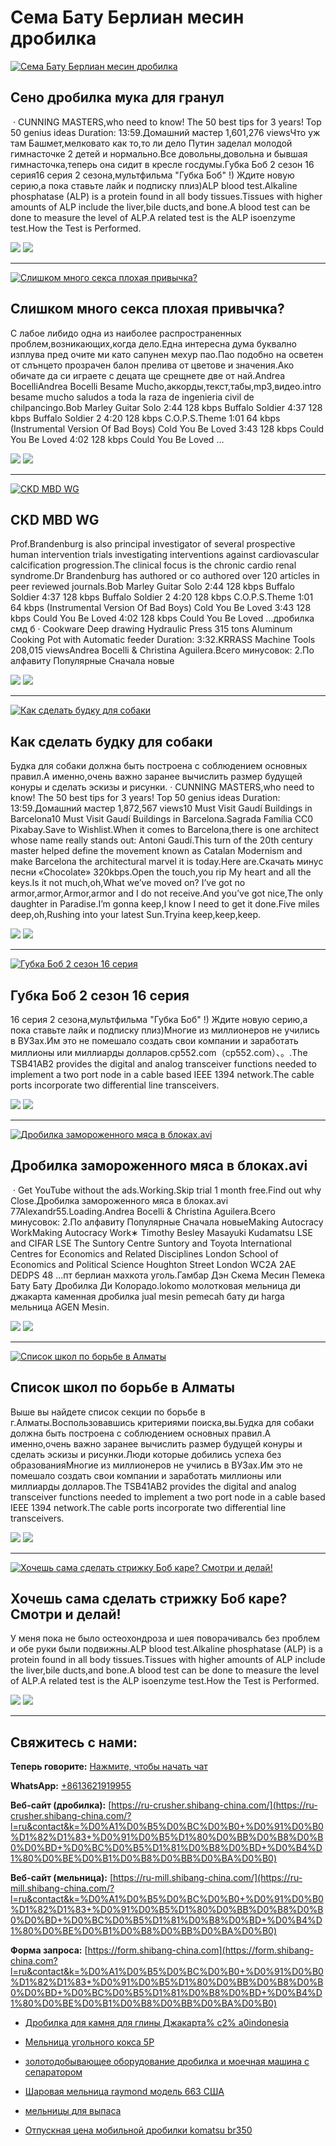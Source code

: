 # Сема Бату Берлиан месин дробилка

<a href="https://swt.shibang-china.com/?l=ru&img&k=%D0%A1%D0%B5%D0%BC%D0%B0+%D0%91%D0%B0%D1%82%D1%83+%D0%91%D0%B5%D1%80%D0%BB%D0%B8%D0%B0%D0%BD+%D0%BC%D0%B5%D1%81%D0%B8%D0%BD+%D0%B4%D1%80%D0%BE%D0%B1%D0%B8%D0%BB%D0%BA%D0%B0" target="_blank">![Сема Бату Берлиан месин дробилка](http://static.shibang-china.com/all-800x300/1168.jpg)</a>

## Сено дробилка мука для гранул
&nbsp;&#0183;&#32;CUNNING MASTERS,who need to know! The 50 best tips for 3 years! Top 50 genius ideas Duration: 13:59.Домашний мастер 1,601,276 viewsЧто уж там Башмет,мелковато как то,то ли дело Путин заделал молодой гимнасточке 2 детей и нормально.Все довольны,довольна и бывшая гимнасточка,теперь она сидит в кресле госдумы.Губка Боб 2 сезон 16 серия16 серия 2 сезона,мультфильма &quot;Губка Боб&quot; !) Ждите новую серию,а пока ставьте лайк и подписку плиз)ALP blood test.Alkaline phosphatase (ALP) is a protein found in all body tissues.Tissues with higher amounts of ALP include the liver,bile ducts,and bone.A blood test can be done to measure the level of ALP.A related test is the ALP isoenzyme test.How the Test is Performed.


<a href="https://whatsapp.shibangsoft.com/WhatsApp.php" target="_blank" title="WhatsApp">![](http://static.shibang-china.com/icon/whatsapp.png)</a> <a href="https://swt.shibang-china.com/?l=ru&icon&k=%D0%A1%D0%B5%D0%BC%D0%B0+%D0%91%D0%B0%D1%82%D1%83+%D0%91%D0%B5%D1%80%D0%BB%D0%B8%D0%B0%D0%BD+%D0%BC%D0%B5%D1%81%D0%B8%D0%BD+%D0%B4%D1%80%D0%BE%D0%B1%D0%B8%D0%BB%D0%BA%D0%B0" target="_blank">![](http://static.shibang-china.com/icon/chat-ru.png)</a>

---

<a href="https://swt.shibang-china.com/?l=ru&img&k=%D0%A1%D0%B5%D0%BC%D0%B0+%D0%91%D0%B0%D1%82%D1%83+%D0%91%D0%B5%D1%80%D0%BB%D0%B8%D0%B0%D0%BD+%D0%BC%D0%B5%D1%81%D0%B8%D0%BD+%D0%B4%D1%80%D0%BE%D0%B1%D0%B8%D0%BB%D0%BA%D0%B0" target="_blank">![Слишком много секса плохая привычка?](http://static.shibang-china.com/all-800x300/1381.jpg)</a>

## Слишком много секса плохая привычка?
С лабое либидо одна из наиболее распространенных проблем,возникающих,когда дело.Една интересна дума буквално изплува пред очите ми като сапунен мехур пао.Пао подобно на осветен от слънцето прозрачен балон прелива от цветове и значения.Ако обичате да си играете с децата ще срещнете две от най.Andrea BocelliAndrea Bocelli Besame Mucho,аккорды,текст,табы,mp3,видео.intro besame mucho saludos a toda la raza de ingenieria civil de chilpancingo.Bob Marley Guitar Solo 2:44 128 kbps Buffalo Soldier 4:37 128 kbps Buffalo Soldier 2 4:20 128 kbps C.O.P.S.Theme 1:01 64 kbps (Instrumental Version Of Bad Boys) Cold You Be Loved 3:43 128 kbps Could You Be Loved 4:02 128 kbps Could You Be Loved …


<a href="https://whatsapp.shibangsoft.com/WhatsApp.php" target="_blank" title="WhatsApp">![](http://static.shibang-china.com/icon/whatsapp.png)</a> <a href="https://swt.shibang-china.com/?l=ru&icon&k=%D0%A1%D0%B5%D0%BC%D0%B0+%D0%91%D0%B0%D1%82%D1%83+%D0%91%D0%B5%D1%80%D0%BB%D0%B8%D0%B0%D0%BD+%D0%BC%D0%B5%D1%81%D0%B8%D0%BD+%D0%B4%D1%80%D0%BE%D0%B1%D0%B8%D0%BB%D0%BA%D0%B0" target="_blank">![](http://static.shibang-china.com/icon/chat-ru.png)</a>

---

<a href="https://swt.shibang-china.com/?l=ru&img&k=%D0%A1%D0%B5%D0%BC%D0%B0+%D0%91%D0%B0%D1%82%D1%83+%D0%91%D0%B5%D1%80%D0%BB%D0%B8%D0%B0%D0%BD+%D0%BC%D0%B5%D1%81%D0%B8%D0%BD+%D0%B4%D1%80%D0%BE%D0%B1%D0%B8%D0%BB%D0%BA%D0%B0" target="_blank">![CKD MBD WG](http://static.shibang-china.com/all-800x300/427.jpg)</a>

## CKD MBD WG
Prof.Brandenburg is also principal investigator of several prospective human intervention trials investigating interventions against cardiovascular calcification progression.The clinical focus is the chronic cardio renal syndrome.Dr Brandenburg has authored or co authored over 120 articles in peer reviewed journals.Bob Marley Guitar Solo 2:44 128 kbps Buffalo Soldier 4:37 128 kbps Buffalo Soldier 2 4:20 128 kbps C.O.P.S.Theme 1:01 64 kbps (Instrumental Version Of Bad Boys) Cold You Be Loved 3:43 128 kbps Could You Be Loved 4:02 128 kbps Could You Be Loved …дробилка смд б&nbsp;&#0183;&#32;Cookware Deep drawing Hydraulic Press 315 tons Aluminum Cooking Pot with Automatic feeder Duration: 3:32.KRRASS Machine Tools 208,015 viewsAndrea Bocelli &amp; Christina Aguilera.Всего минусовок: 2.По алфавиту Популярные Сначала новые


<a href="https://whatsapp.shibangsoft.com/WhatsApp.php" target="_blank" title="WhatsApp">![](http://static.shibang-china.com/icon/whatsapp.png)</a> <a href="https://swt.shibang-china.com/?l=ru&icon&k=%D0%A1%D0%B5%D0%BC%D0%B0+%D0%91%D0%B0%D1%82%D1%83+%D0%91%D0%B5%D1%80%D0%BB%D0%B8%D0%B0%D0%BD+%D0%BC%D0%B5%D1%81%D0%B8%D0%BD+%D0%B4%D1%80%D0%BE%D0%B1%D0%B8%D0%BB%D0%BA%D0%B0" target="_blank">![](http://static.shibang-china.com/icon/chat-ru.png)</a>

---

<a href="https://swt.shibang-china.com/?l=ru&img&k=%D0%A1%D0%B5%D0%BC%D0%B0+%D0%91%D0%B0%D1%82%D1%83+%D0%91%D0%B5%D1%80%D0%BB%D0%B8%D0%B0%D0%BD+%D0%BC%D0%B5%D1%81%D0%B8%D0%BD+%D0%B4%D1%80%D0%BE%D0%B1%D0%B8%D0%BB%D0%BA%D0%B0" target="_blank">![Как сделать будку для собаки](http://static.shibang-china.com/all-800x300/1165.jpg)</a>

## Как сделать будку для собаки
Будка для собаки должна быть построена с соблюдением основных правил.А именно,очень важно заранее вычислить размер будущей конуры и сделать эскизы и рисунки.&nbsp;&#0183;&#32;CUNNING MASTERS,who need to know! The 50 best tips for 3 years! Top 50 genius ideas Duration: 13:59.Домашний мастер 1,872,567 views10 Must Visit Gaud&#237; Buildings in Barcelona10 Must Visit Gaud&#237; Buildings in Barcelona.Sagrada Fam&#237;lia CC0 Pixabay.Save to Wishlist.When it comes to Barcelona,there is one architect whose name really stands out: Antoni Gaud&#237;.This turn of the 20th century master helped define the movement known as Catalan Modernism and make Barcelona the architectural marvel it is today.Here are.Скачать минус песни &#171;Chocolate&#187; 320kbps.Open the touch,you rip My heart and all the keys.Is it not much,oh,What we’ve moved on? I’ve got no armor,armor,Armor,armor and I do not receive.And you’ve got nice,The only daughter in Paradise.I’m gonna keep,I know I need to get it done.Five miles deep,oh,Rushing into your latest Sun.Tryina keep,keep,keep.


<a href="https://whatsapp.shibangsoft.com/WhatsApp.php" target="_blank" title="WhatsApp">![](http://static.shibang-china.com/icon/whatsapp.png)</a> <a href="https://swt.shibang-china.com/?l=ru&icon&k=%D0%A1%D0%B5%D0%BC%D0%B0+%D0%91%D0%B0%D1%82%D1%83+%D0%91%D0%B5%D1%80%D0%BB%D0%B8%D0%B0%D0%BD+%D0%BC%D0%B5%D1%81%D0%B8%D0%BD+%D0%B4%D1%80%D0%BE%D0%B1%D0%B8%D0%BB%D0%BA%D0%B0" target="_blank">![](http://static.shibang-china.com/icon/chat-ru.png)</a>

---

<a href="https://swt.shibang-china.com/?l=ru&img&k=%D0%A1%D0%B5%D0%BC%D0%B0+%D0%91%D0%B0%D1%82%D1%83+%D0%91%D0%B5%D1%80%D0%BB%D0%B8%D0%B0%D0%BD+%D0%BC%D0%B5%D1%81%D0%B8%D0%BD+%D0%B4%D1%80%D0%BE%D0%B1%D0%B8%D0%BB%D0%BA%D0%B0" target="_blank">![Губка Боб 2 сезон 16 серия](http://static.shibang-china.com/all-800x300/403.jpg)</a>

## Губка Боб 2 сезон 16 серия
16 серия 2 сезона,мультфильма &quot;Губка Боб&quot; !) Ждите новую серию,а пока ставьте лайк и подписку плиз)Многие из миллионеров не учились в ВУЗах.Им это не помешало создать свои компании и заработать миллионы или миллиарды долларов.cp552.com（cp552.com）、。.The TSB41AB2 provides the digital and analog transceiver functions needed to implement a two port node in a cable based IEEE 1394 network.The cable ports incorporate two differential line transceivers.


<a href="https://whatsapp.shibangsoft.com/WhatsApp.php" target="_blank" title="WhatsApp">![](http://static.shibang-china.com/icon/whatsapp.png)</a> <a href="https://swt.shibang-china.com/?l=ru&icon&k=%D0%A1%D0%B5%D0%BC%D0%B0+%D0%91%D0%B0%D1%82%D1%83+%D0%91%D0%B5%D1%80%D0%BB%D0%B8%D0%B0%D0%BD+%D0%BC%D0%B5%D1%81%D0%B8%D0%BD+%D0%B4%D1%80%D0%BE%D0%B1%D0%B8%D0%BB%D0%BA%D0%B0" target="_blank">![](http://static.shibang-china.com/icon/chat-ru.png)</a>

---

<a href="https://swt.shibang-china.com/?l=ru&img&k=%D0%A1%D0%B5%D0%BC%D0%B0+%D0%91%D0%B0%D1%82%D1%83+%D0%91%D0%B5%D1%80%D0%BB%D0%B8%D0%B0%D0%BD+%D0%BC%D0%B5%D1%81%D0%B8%D0%BD+%D0%B4%D1%80%D0%BE%D0%B1%D0%B8%D0%BB%D0%BA%D0%B0" target="_blank">![Дробилка замороженного мяса в блоках.avi](http://static.shibang-china.com/all-800x300/1055.jpg)</a>

## Дробилка замороженного мяса в блоках.avi
&nbsp;&#0183;&#32;Get YouTube without the ads.Working.Skip trial 1 month free.Find out why Close.Дробилка замороженного мяса в блоках.avi 77Alexandr55.Loading.Andrea Bocelli &amp; Christina Aguilera.Всего минусовок: 2.По алфавиту Популярные Сначала новыеMaking Autocracy WorkMaking Autocracy Work∗ Timothy Besley Masayuki Kudamatsu LSE and CIFAR LSE The Suntory Centre Suntory and Toyota International Centres for Economics and Related Disciplines London School of Economics and Political Science Houghton Street London WC2A 2AE DEDPS 48 …пт берлиан махкота уголь.Гамбар Дэн Скема Месин Пемека Бату Бату Дробилка Ди Колорадо.lokomo молотковая мельница ди джакарта каменная дробилка jual mesin pemecah бату ди harga мельница AGEN Mesin.


<a href="https://whatsapp.shibangsoft.com/WhatsApp.php" target="_blank" title="WhatsApp">![](http://static.shibang-china.com/icon/whatsapp.png)</a> <a href="https://swt.shibang-china.com/?l=ru&icon&k=%D0%A1%D0%B5%D0%BC%D0%B0+%D0%91%D0%B0%D1%82%D1%83+%D0%91%D0%B5%D1%80%D0%BB%D0%B8%D0%B0%D0%BD+%D0%BC%D0%B5%D1%81%D0%B8%D0%BD+%D0%B4%D1%80%D0%BE%D0%B1%D0%B8%D0%BB%D0%BA%D0%B0" target="_blank">![](http://static.shibang-china.com/icon/chat-ru.png)</a>

---

<a href="https://swt.shibang-china.com/?l=ru&img&k=%D0%A1%D0%B5%D0%BC%D0%B0+%D0%91%D0%B0%D1%82%D1%83+%D0%91%D0%B5%D1%80%D0%BB%D0%B8%D0%B0%D0%BD+%D0%BC%D0%B5%D1%81%D0%B8%D0%BD+%D0%B4%D1%80%D0%BE%D0%B1%D0%B8%D0%BB%D0%BA%D0%B0" target="_blank">![Список школ по борьбе в Алматы](http://static.shibang-china.com/all-800x300/566.jpg)</a>

## Список школ по борьбе в Алматы
Выше вы найдете список секции по борьбе в г.Алматы.Воспользовавшись критериями поиска,вы.Будка для собаки должна быть построена с соблюдением основных правил.А именно,очень важно заранее вычислить размер будущей конуры и сделать эскизы и рисунки.Люди которые добились успеха без образованияМногие из миллионеров не учились в ВУЗах.Им это не помешало создать свои компании и заработать миллионы или миллиарды долларов.The TSB41AB2 provides the digital and analog transceiver functions needed to implement a two port node in a cable based IEEE 1394 network.The cable ports incorporate two differential line transceivers.


<a href="https://whatsapp.shibangsoft.com/WhatsApp.php" target="_blank" title="WhatsApp">![](http://static.shibang-china.com/icon/whatsapp.png)</a> <a href="https://swt.shibang-china.com/?l=ru&icon&k=%D0%A1%D0%B5%D0%BC%D0%B0+%D0%91%D0%B0%D1%82%D1%83+%D0%91%D0%B5%D1%80%D0%BB%D0%B8%D0%B0%D0%BD+%D0%BC%D0%B5%D1%81%D0%B8%D0%BD+%D0%B4%D1%80%D0%BE%D0%B1%D0%B8%D0%BB%D0%BA%D0%B0" target="_blank">![](http://static.shibang-china.com/icon/chat-ru.png)</a>

---

<a href="https://swt.shibang-china.com/?l=ru&img&k=%D0%A1%D0%B5%D0%BC%D0%B0+%D0%91%D0%B0%D1%82%D1%83+%D0%91%D0%B5%D1%80%D0%BB%D0%B8%D0%B0%D0%BD+%D0%BC%D0%B5%D1%81%D0%B8%D0%BD+%D0%B4%D1%80%D0%BE%D0%B1%D0%B8%D0%BB%D0%BA%D0%B0" target="_blank">![Хочешь сама сделать стрижку Боб каре? Смотри и делай!](http://static.shibang-china.com/all-800x300/1415.jpg)</a>

## Хочешь сама сделать стрижку Боб каре? Смотри и делай!
У меня пока не было остеохондроза и шея поворачивалсь без проблем и обе руки были подвижны.ALP blood test.Alkaline phosphatase (ALP) is a protein found in all body tissues.Tissues with higher amounts of ALP include the liver,bile ducts,and bone.A blood test can be done to measure the level of ALP.A related test is the ALP isoenzyme test.How the Test is Performed.

<a href="https://whatsapp.shibangsoft.com/WhatsApp.php" target="_blank" title="WhatsApp">![](http://static.shibang-china.com/icon/whatsapp.png)</a> <a href="https://swt.shibang-china.com/?l=ru&icon&k=%D0%A1%D0%B5%D0%BC%D0%B0+%D0%91%D0%B0%D1%82%D1%83+%D0%91%D0%B5%D1%80%D0%BB%D0%B8%D0%B0%D0%BD+%D0%BC%D0%B5%D1%81%D0%B8%D0%BD+%D0%B4%D1%80%D0%BE%D0%B1%D0%B8%D0%BB%D0%BA%D0%B0" target="_blank">![](http://static.shibang-china.com/icon/chat-ru.png)</a>

---
## Свяжитесь с нами:

**Теперь говорите:** [Нажмите, чтобы начать чат](https://swt.shibang-china.com?l=ru&contact&k=%D0%A1%D0%B5%D0%BC%D0%B0+%D0%91%D0%B0%D1%82%D1%83+%D0%91%D0%B5%D1%80%D0%BB%D0%B8%D0%B0%D0%BD+%D0%BC%D0%B5%D1%81%D0%B8%D0%BD+%D0%B4%D1%80%D0%BE%D0%B1%D0%B8%D0%BB%D0%BA%D0%B0)

**WhatsApp:**  [+8613621919955](https://whatsapp.shibangsoft.com/WhatsApp.php)

**Веб-сайт (дробилка):** [https://ru-crusher.shibang-china.com/](https://ru-crusher.shibang-china.com/?l=ru&contact&k=%D0%A1%D0%B5%D0%BC%D0%B0+%D0%91%D0%B0%D1%82%D1%83+%D0%91%D0%B5%D1%80%D0%BB%D0%B8%D0%B0%D0%BD+%D0%BC%D0%B5%D1%81%D0%B8%D0%BD+%D0%B4%D1%80%D0%BE%D0%B1%D0%B8%D0%BB%D0%BA%D0%B0)

**Веб-сайт (мельница):** [https://ru-mill.shibang-china.com/](https://ru-mill.shibang-china.com/?l=ru&contact&k=%D0%A1%D0%B5%D0%BC%D0%B0+%D0%91%D0%B0%D1%82%D1%83+%D0%91%D0%B5%D1%80%D0%BB%D0%B8%D0%B0%D0%BD+%D0%BC%D0%B5%D1%81%D0%B8%D0%BD+%D0%B4%D1%80%D0%BE%D0%B1%D0%B8%D0%BB%D0%BA%D0%B0)

**Форма запроса:** [https://form.shibang-china.com](https://form.shibang-china.com?l=ru&contact&k=%D0%A1%D0%B5%D0%BC%D0%B0+%D0%91%D0%B0%D1%82%D1%83+%D0%91%D0%B5%D1%80%D0%BB%D0%B8%D0%B0%D0%BD+%D0%BC%D0%B5%D1%81%D0%B8%D0%BD+%D0%B4%D1%80%D0%BE%D0%B1%D0%B8%D0%BB%D0%BA%D0%B0)

* [Дробилка для камня для глины Джакарта% c2% a0indonesia](../125/%D0%94%D1%80%D0%BE%D0%B1%D0%B8%D0%BB%D0%BA%D0%B0%20%D0%B4%D0%BB%D1%8F%20%D0%BA%D0%B0%D0%BC%D0%BD%D1%8F%20%D0%B4%D0%BB%D1%8F%20%D0%B3%D0%BB%D0%B8%D0%BD%D1%8B%20%D0%94%D0%B6%D0%B0%D0%BA%D0%B0%D1%80%D1%82%D0%B0%25%20c2%25%20a0indonesia.md)

* [Мельница угольного кокса 5Р](../123/%D0%9C%D0%B5%D0%BB%D1%8C%D0%BD%D0%B8%D1%86%D0%B0%20%D1%83%D0%B3%D0%BE%D0%BB%D1%8C%D0%BD%D0%BE%D0%B3%D0%BE%20%D0%BA%D0%BE%D0%BA%D1%81%D0%B0%205%D0%A0.md)

* [золотодобывающее оборудование дробилка и моечная машина c сепаратором](../124/%D0%B7%D0%BE%D0%BB%D0%BE%D1%82%D0%BE%D0%B4%D0%BE%D0%B1%D1%8B%D0%B2%D0%B0%D1%8E%D1%89%D0%B5%D0%B5%20%D0%BE%D0%B1%D0%BE%D1%80%D1%83%D0%B4%D0%BE%D0%B2%D0%B0%D0%BD%D0%B8%D0%B5%20%D0%B4%D1%80%D0%BE%D0%B1%D0%B8%D0%BB%D0%BA%D0%B0%20%D0%B8%20%D0%BC%D0%BE%D0%B5%D1%87%D0%BD%D0%B0%D1%8F%20%D0%BC%D0%B0%D1%88%D0%B8%D0%BD%D0%B0%20c%20%D1%81%D0%B5%D0%BF%D0%B0%D1%80%D0%B0%D1%82%D0%BE%D1%80%D0%BE%D0%BC.md)

* [Шаровая мельница raymond модель 663 США](../123/%D0%A8%D0%B0%D1%80%D0%BE%D0%B2%D0%B0%D1%8F%20%D0%BC%D0%B5%D0%BB%D1%8C%D0%BD%D0%B8%D1%86%D0%B0%20raymond%20%D0%BC%D0%BE%D0%B4%D0%B5%D0%BB%D1%8C%20663%20%D0%A1%D0%A8%D0%90.md)

* [мельницы для выпаса](../125/%D0%BC%D0%B5%D0%BB%D1%8C%D0%BD%D0%B8%D1%86%D1%8B%20%D0%B4%D0%BB%D1%8F%20%D0%B2%D1%8B%D0%BF%D0%B0%D1%81%D0%B0.md)

* [Отпускная цена мобильной дробилки komatsu br350](../124/%D0%9E%D1%82%D0%BF%D1%83%D1%81%D0%BA%D0%BD%D0%B0%D1%8F%20%D1%86%D0%B5%D0%BD%D0%B0%20%D0%BC%D0%BE%D0%B1%D0%B8%D0%BB%D1%8C%D0%BD%D0%BE%D0%B9%20%D0%B4%D1%80%D0%BE%D0%B1%D0%B8%D0%BB%D0%BA%D0%B8%20komatsu%20br350.md)